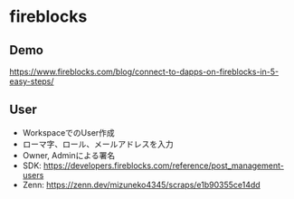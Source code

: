 # fireblocks
## Demo
https://www.fireblocks.com/blog/connect-to-dapps-on-fireblocks-in-5-easy-steps/

## User
- WorkspaceでのUser作成
- ローマ字、ロール、メールアドレスを入力
- Owner, Adminによる署名
- SDK: https://developers.fireblocks.com/reference/post_management-users
- Zenn: https://zenn.dev/mizuneko4345/scraps/e1b90355ce14dd
